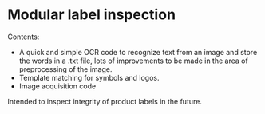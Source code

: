 # Modular label inspection 
Contents:
- A quick and simple OCR code to recognize text from an image and store the words in a .txt file, lots of improvements to be made in the area of preprocessing of the image.
- Template matching for symbols and logos.
- Image acquisition code


Intended to inspect integrity of product labels in the future.
